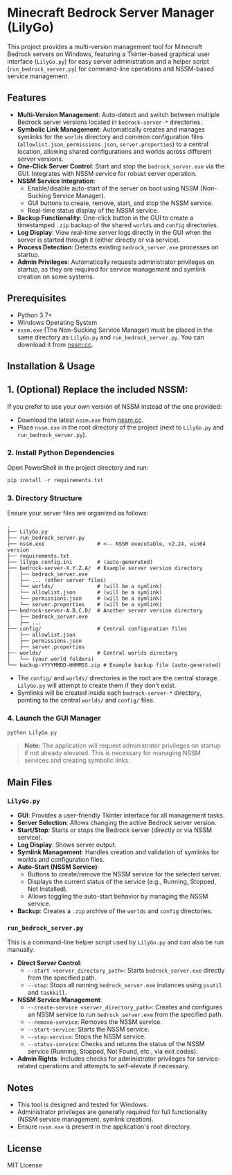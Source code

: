 # Minecraft Bedrock Server Manager (LilyGo)

This project provides a multi-version management tool for Minecraft Bedrock servers on Windows, featuring a Tkinter-based graphical user interface (`LilyGo.py`) for easy server administration and a helper script (`run_bedrock_server.py`) for command-line operations and NSSM-based service management.

## Features

-   **Multi-Version Management**: Auto-detect and switch between multiple Bedrock server versions located in `bedrock-server-*` directories.
-   **Symbolic Link Management**: Automatically creates and manages symlinks for the `worlds` directory and common configuration files (`allowlist.json`, `permissions.json`, `server.properties`) to a central location, allowing shared configurations and worlds across different server versions.
-   **One-Click Server Control**: Start and stop the `bedrock_server.exe` via the GUI. Integrates with NSSM service for robust server operation.
-   **NSSM Service Integration**:
    -   Enable/disable auto-start of the server on boot using NSSM (Non-Sucking Service Manager).
    -   GUI buttons to create, remove, start, and stop the NSSM service.
    -   Real-time status display of the NSSM service.
-   **Backup Functionality**: One-click button in the GUI to create a timestamped `.zip` backup of the shared `worlds` and `config` directories.
-   **Log Display**: View real-time server logs directly in the GUI when the server is started through it (either directly or via service).
-   **Process Detection**: Detects existing `bedrock_server.exe` processes on startup.
-   **Admin Privileges**: Automatically requests administrator privileges on startup, as they are required for service management and symlink creation on some systems.

## Prerequisites

-   Python 3.7+
-   Windows Operating System
-   `nssm.exe` (The Non-Sucking Service Manager) must be placed in the same directory as `LilyGo.py` and `run_bedrock_server.py`. You can download it from [nssm.cc](https://nssm.cc/download).

## Installation & Usage

 ## 1. (Optional) **Replace** the included NSSM:

If you prefer to use your own version of NSSM instead of the one provided:

- Download the latest `nssm.exe` from [nssm.cc](https://nssm.cc/download).
- Place `nssm.exe` in the root directory of the project (next to `LilyGo.py` and `run_bedrock_server.py`).

### 2. Install Python Dependencies

Open PowerShell in the project directory and run:

```powershell
pip install -r requirements.txt
```

### 3. Directory Structure

Ensure your server files are organized as follows:

```
.
├── LilyGo.py
├── run_bedrock_server.py
├── nssm.exe                 # <-- NSSM executable, v2.24, win64 version
├── requirements.txt
├── lilygo_config.ini        # (auto-generated)
├── bedrock-server-X.Y.Z.A/  # Example server version directory
│   ├── bedrock_server.exe
│   ├── ... (other server files)
│   └── worlds/              # (will be a symlink)
│   └── allowlist.json       # (will be a symlink)
│   └── permissions.json     # (will be a symlink)
│   └── server.properties    # (will be a symlink)
├── bedrock-server-A.B.C.D/  # Another server version directory
│   ├── bedrock_server.exe
│   ├── ...
├── config/                  # Central configuration files
│   ├── allowlist.json
│   ├── permissions.json
│   ├── server.properties
├── worlds/                  # Central worlds directory
│   └── (your world folders)
└── backup-YYYYMMDD-HHMMSS.zip # Example backup file (auto-generated)
```

-   The `config/` and `worlds/` directories in the root are the central storage. `LilyGo.py` will attempt to create them if they don\'t exist.
-   Symlinks will be created inside each `bedrock-server-*` directory, pointing to the central `worlds/` and `config/` files.

### 4. Launch the GUI Manager

```powershell
python LilyGo.py
```

> **Note:** The application will request administrator privileges on startup if not already elevated. This is necessary for managing NSSM services and creating symbolic links.

## Main Files

### `LilyGo.py`
-   **GUI**: Provides a user-friendly Tkinter interface for all management tasks.
-   **Server Selection**: Allows changing the active Bedrock server version.
-   **Start/Stop**: Starts or stops the Bedrock server (directly or via NSSM service).
-   **Log Display**: Shows server output.
-   **Symlink Management**: Handles creation and validation of symlinks for worlds and configuration files.
-   **Auto-Start (NSSM Service)**:
    -   Buttons to create/remove the NSSM service for the selected server.
    -   Displays the current status of the service (e.g., Running, Stopped, Not Installed).
    -   Allows toggling the auto-start behavior by managing the NSSM service.
-   **Backup**: Creates a `.zip` archive of the `worlds` and `config` directories.

### `run_bedrock_server.py`
This is a command-line helper script used by `LilyGo.py` and can also be run manually.

-   **Direct Server Control**:
    -   `--start <server_directory_path>`: Starts `bedrock_server.exe` directly from the specified path.
    -   `--stop`: Stops all running `bedrock_server.exe` instances using `psutil` and `taskkill`.
-   **NSSM Service Management**:
    -   `--create-service <server_directory_path>`: Creates and configures an NSSM service to run `bedrock_server.exe` from the specified path.
    -   `--remove-service`: Removes the NSSM service.
    -   `--start-service`: Starts the NSSM service.
    -   `--stop-service`: Stops the NSSM service.
    -   `--status-service`: Checks and returns the status of the NSSM service (Running, Stopped, Not Found, etc., via exit codes).
-   **Admin Rights**: Includes checks for administrator privileges for service-related operations and attempts to self-elevate if necessary.

## Notes
-   This tool is designed and tested for Windows.
-   Administrator privileges are generally required for full functionality (NSSM service management, symlink creation).
-   Ensure `nssm.exe` is present in the application\'s root directory.

## License

MIT License
